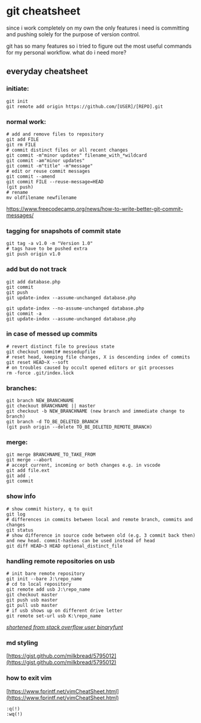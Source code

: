 # git cheatsheet
since i work completely on my own the only features i need is committing and pushing solely for the purpose of version control.

git has so many features so i tried to figure out the most useful commands for my personal workflow. what do i need more?

## everyday cheatsheet

### initiate:
```console
git init
git remote add origin https://github.com/[USER]/[REPO].git
```

### normal work:
```console
# add and remove files to repository
git add FILE
git rm FILE
# commit distinct files or all recent changes
git commit -m"minor updates" filename_with_*wildcard
git commit -am"minor updates"
git commit -m"title" -m"message"
# edit or reuse commit messages
git commit --amend
git commit FILE --reuse-message=HEAD
(git push)
# rename
mv oldfilename newfilename
```

https://www.freecodecamp.org/news/how-to-write-better-git-commit-messages/

### tagging for snapshots of commit state
```console
git tag -a v1.0 -m "Version 1.0"
# tags have to be pushed extra
git push origin v1.0
```

### add but do not track
```console
git add database.php
git commit
git push
git update-index --assume-unchanged database.php

git update-index --no-assume-unchanged database.php
git commit -a
git update-index --assume-unchanged database.php
```

### in case of messed up commits
```console
# revert distinct file to previous state
git checkout commit# messedupfile
# reset head, keeping file changes, X is descending index of commits 
git reset HEAD~X --soft
# on troubles caused by occult opened editors or git processes
rm -force .git/index.lock
```

### branches:
```console
git branch NEW_BRANCHNAME
git checkout BRANCHNAME || master
git checkout -b NEW_BRANCHNAME (new branch and immediate change to branch)
git branch -d TO_BE_DELETED_BRANCH
(git push origin --delete TO_BE_DELETED_REMOTE_BRANCH)
```

### merge:
```console
git merge BRANCHNAME_TO_TAKE_FROM
git merge --abort
# accept current, incoming or both changes e.g. in vscode
git add file.ext
git add .
git commit
```

### show info
```console
# show commit history, q to quit
git log
# differences in commits between local and remote branch, commits and changes
git status
# show difference in source code between old (e.g. 3 commit back then) and new head. commit-hashes can be used instead of head
git diff HEAD~3 HEAD optional_distinct_file
```

### handling remote repositories on usb
```console
# init bare remote repository
git init --bare J:\repo_name
# cd to local repository
git remote add usb J:\repo_name
git checkout master
git push usb master
git pull usb master
# if usb shows up on different drive letter
git remote set-url usb K:\repo_name
```
*[shortened from stack overflow user binaryfunt](https://stackoverflow.com/questions/43569757/how-to-use-usb-drive-as-remote)*

### md styling
[https://gist.github.com/milkbread/5795012](https://gist.github.com/milkbread/5795012)

### how to exit vim
[https://www.fprintf.net/vimCheatSheet.html](https://www.fprintf.net/vimCheatSheet.html)

	:q(!)
	:wq(!)
